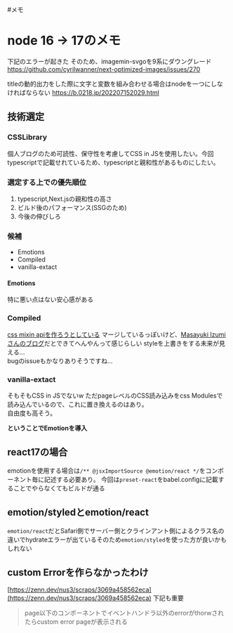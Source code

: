 #メモ

# node 16 → 17のメモ
下記のエラーが起きた
そのため、imagemin-svgoを9系にダウングレード
https://github.com/cyrilwanner/next-optimized-images/issues/270

titleの動的出力をした際に文字と変数を組み合わせる場合はnodeを一つにしなければならない
https://b.0218.jp/202207152029.html

## 技術選定

### CSSLibrary
個人ブログのため可読性、保守性を考慮してCSS in JSを使用したい。今回typescriptで記載せれているため、typescriptと親和性があるものにしたい。

### 選定する上での優先順位
1. typescript,Next.jsの親和性の高さ
1. ビルド後のパフォーマンス(SSGのため)
1. 今後の伸びしろ

### 候補
 - Emotions
 - Compiled
 - vanilla-extact

 #### Emotions
 特に悪い点はない安心感がある

 ### Compiled
 [css mixin apiを作ろうとしている](https://github.com/atlassian-labs/compiled/issues/313)
 マージしているっぽいけど、[Masayuki Izumiさんのブログ](https://zenn.dev/izumin/scraps/ba7be48d8a0bf9)だとできてへんやんって感じらしい
 styleを上書きをする未来が見える...  
 bugのissueもかなりありそうですね...

 ### vanilla-extact
 そもそもCSS in JSでないw
 ただpageレベルのCSS読み込みをcss Modulesで読み込んでいるので、これに置き換えるのはあり。  
 自由度も高そう。

 **ということでEmotionを導入**

## react17の場合
emotionを使用する場合は`/** @jsxImportSource @emotion/react */`をコンポーネント毎に記述する必要あり。
今回は`preset-react`をbabel.configに記載することでやらなくてもビルドが通る

## emotion/styledとemotion/react
`emotion/react`だとSafari側でサーバー側とクラインアント側によるクラス名の違いでhydrateエラーが出ているそのため`emotion/styled`を使った方が良いかもしれない

## custom Errorを作らなかったわけ
[https://zenn.dev/nus3/scraps/3069a458562eca](https://zenn.dev/nus3/scraps/3069a458562eca)
下記も重要
> page以下のコンポーネントでイベントハンドラ以外のerrorがthorwされたらcustom error pageが表示される

